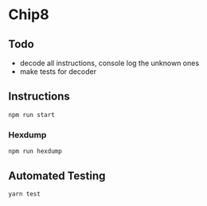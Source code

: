 # Chip8

## Todo

- decode all instructions, console log the unknown ones
- make tests for decoder

## Instructions

```
npm run start
```

### Hexdump

```
npm run hexdump
```

## Automated Testing

```bash
yarn test
```
